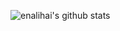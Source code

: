 ![enalihai's github stats](https://github-readme-stats.vercel.app/api?username=enalihai&show_icons=true&theme=dark)